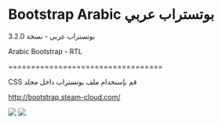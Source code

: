Bootstrap Arabic بوتستراب عربي
================


بوتستراب عربي - نسخة 3.2.0 

Arabic Bootstrap - RTL

==================================

CSS قم بإستخدام ملف بوتستراب داخل مجلد 

http://bootstrap.steam-cloud.com/

<img src="http://bootstrap.steam-cloud.com/imgs/bootstrapARA.png">

<img src="http://getbootstrap.com/assets/img/devices.png">
